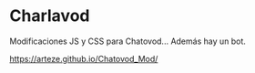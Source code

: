 # Charlavod

Modificaciones JS y CSS para Chatovod... Además hay un bot.

https://arteze.github.io/Chatovod_Mod/
